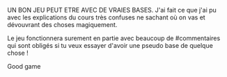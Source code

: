 UN BON JEU PEUT ETRE AVEC DE VRAIES BASES.
J'ai fait ce que j'ai pu avec les explications du cours très confuses ne sachant où on vas et dévouvrant des choses magiquement.

Le jeu fonctionnera surement en partie avec beaucoup de #commentaires qui sont obligés si tu veux essayer d'avoir une pseudo base de quelque chose !

Good game